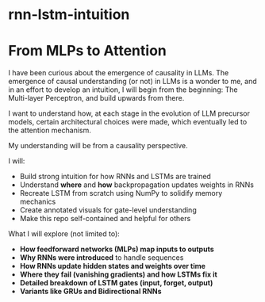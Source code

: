 # rnn-lstm-intuition

# From MLPs to Attention

I have been curious about the emergence of causality in LLMs. The emergence of causal understanding (or not) in LLMs is a wonder to me, and in an effort to develop an intuition, I will begin from the beginning: The Multi-layer Perceptron, and build upwards from there. 

I want to understand how, at each stage in the evolution of LLM precursor models, certain architectural choices were made, which eventually led to the attention mechanism. 

My understanding will be from a causality perspective. 

I will:
- Build strong intuition for how RNNs and LSTMs are trained
- Understand **where** and **how** backpropagation updates weights in RNNs
- Recreate LSTM from scratch using NumPy to solidify memory mechanics
- Create annotated visuals for gate-level understanding
- Make this repo self-contained and helpful for others


What I will explore (not limited to):

- **How feedforward networks (MLPs) map inputs to outputs**
- **Why RNNs were introduced** to handle sequences
- **How RNNs update hidden states and weights over time**
- **Where they fail (vanishing gradients) and how LSTMs fix it**
- **Detailed breakdown of LSTM gates (input, forget, output)**
- **Variants like GRUs and Bidirectional RNNs**

